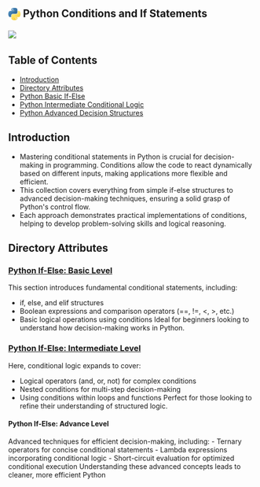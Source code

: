 <h2><sub><img src="https://github.com/RadhikaDeshpande1010/icon-library/blob/main/python-icon/python-icon.png" height="25" width="25"></sub> Python Conditions and If Statements </h2>
<img src="https://github.com/RadhikaDeshpande1010/Python-Conditions-and-If-statements/blob/main/If%20and%20Conditions.png">


## Table of Contents
* [Introduction](#introduction)
* [Directory Attributes](#directory-attributes)
* [Python Basic If-Else](#python-if-else-basic-level)
* [Python Intermediate Conditional Logic](#python-if-else-intermediate-level)
* [Python Advanced Decision Structures](#python-if-else-advanced-level)

## Introduction
* Mastering conditional statements in Python is crucial for decision-making in programming. Conditions allow the code to react dynamically based on different inputs, making applications more flexible and efficient.
* This collection covers everything from simple if-else structures to advanced decision-making techniques, ensuring a solid grasp of Python's control flow.
* Each approach demonstrates practical implementations of conditions, helping to develop problem-solving skills and logical reasoning.

## Directory Attributes

### [Python If-Else: Basic Level](https://github.com/RadhikaDeshpande1010/Python-Conditions-and-If-statements/blob/main/ConditionStatements_SRC/Python%20Basic%20If-Else.md)
This section introduces fundamental conditional statements, including:
- if, else, and elif structures
- Boolean expressions and comparison operators (==, !=, <, >, etc.)
- Basic logical operations using conditions
Ideal for beginners looking to understand how decision-making works in Python.

### [Python If-Else: Intermediate Level](https://github.com/RadhikaDeshpande1010/Python-Conditions-and-If-statements/blob/main/ConditionStatements_SRC/Python%20If-Else%3A%20Intermediate%20Level.md)
Here, conditional logic expands to cover:
- Logical operators (and, or, not) for complex conditions
- Nested conditions for multi-step decision-making
- Using conditions within loops and functions
Perfect for those looking to refine their understanding of structured logic.

<h4>Python If-Else: Advance Level</h4>
Advanced techniques for efficient decision-making, including:
- Ternary operators for concise conditional statements
- Lambda expressions incorporating conditional logic
- Short-circuit evaluation for optimized conditional execution
Understanding these advanced concepts leads to cleaner, more efficient Python 
